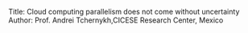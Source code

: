 Title: Cloud computing parallelism does not come without uncertainty
Author: Prof. Andrei Tchernykh,CICESE Research Center, Mexico 
